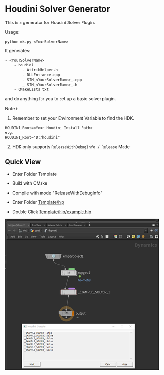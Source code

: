 # Houdini Solver Generator

This is a generator for Houdini Solver Plugin.

Usage:

```shell
python mk.py <YourSolverName>
```

It generates:

```
- <YourSolverName>
	- houdini
		- AttribHelper.h
		- DLLEntrance.cpp
		- SIM_<YourSolverName>_.cpp
		_ SIM_<YourSolverName>_.h
	- CMakeLists.txt
```

and do anything for you to set up a basic solver plugin.



Note :information_source:: 

1. Remember to set your Environment Variable to find the HDK.

```
HOUDINI_Root=<Your Houdini Install Path>
e.g.
HOUDINI_Root="D:/houdini"
```

2. HDK only supports `ReleaseWithDebugInfo / Release` Mode



## Quick View

- Enter Folder [Template](./Template)
- Build with CMake
- Compile with mode "ReleaseWithDebugInfo"
- Enter Folder [Template/hip](./Template/hip)

- Double Click [Template/hip/example.hip](./Template/hip/example.hip)

![image-20230307054055301](README.assets/Run.png)